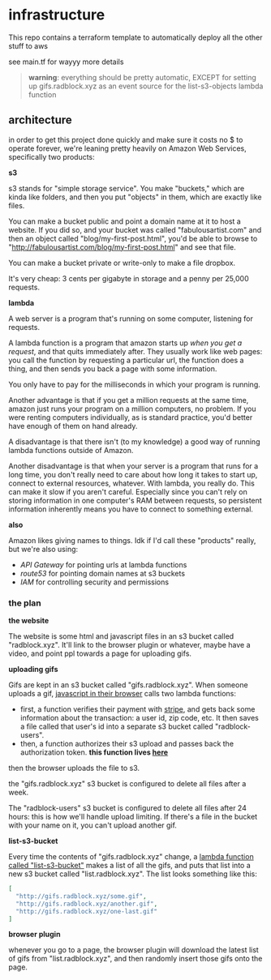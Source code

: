 # infrastructure

This repo contains a terraform template to automatically deploy all the other stuff to aws

see main.tf for wayyy more details

> **warning**: everything should be pretty automatic, EXCEPT for setting up gifs.radblock.xyz as an event source for the list-s3-objects lambda function

## architecture

in order to get this project done quickly and make sure it costs no $ to operate forever, we're leaning pretty heavily on Amazon Web Services, specifically two products:

**s3**

s3 stands for "simple storage service". You make "buckets," which are kinda like folders, and then you put "objects" in them, which are exactly like files. 

You can make a bucket public and point a domain name at it to host a website. If you did so, and your bucket was called "fabulousartist.com" and then an object called "blog/my-first-post.html", you'd be able to browse to "http://fabulousartist.com/blog/my-first-post.html" and see that file.

You can make a bucket private or write-only to make a file dropbox.

It's very cheap: 3 cents per gigabyte in storage and a penny per 25,000 requests.

**lambda**

A web server is a program that's running on some computer, listening for requests.

A lambda function is a program that amazon starts up *when you get a request*, and that quits immediately after. They usually work like web pages: you call the function by requesting a particular url, the function does a thing, and then sends you back a page with some information.

You only have to pay for the milliseconds in which your program is running.

Another advantage is that if you get a million requests at the same time, amazon just runs your program on a million computers, no problem. If you were renting computers individually, as is standard practice, you'd better have enough of them on hand already.

A disadvantage is that there isn't (to my knowledge) a good way of running lambda functions outside of Amazon.

Another disadvantage is that when your server is a program that runs for a long time, you don't really need to care about how long it takes to start up, connect to external resources, whatever. With lambda, you really do. This can make it slow if you aren't careful. Especially since you can't rely on storing information in one computer's RAM between requests, so persistent information inherently means you have to connect to something external.

**also**

Amazon likes giving names to things. Idk if I'd call these "products" really, but we're also using:

- _API Gateway_ for pointing urls at lambda functions
- _route53_ for pointing domain names at s3 buckets
- _IAM_ for controlling security and permissions

### the plan

**the website**

The website is some html and javascript files in an s3 bucket called "radblock.xyz". It'll link to the browser plugin or whatever, maybe have a video, and point ppl towards a page for uploading gifs.

**uploading gifs**

Gifs are kept in an s3 bucket called "gifs.radblock.xyz". When someone uploads a gif, [javascript in their browser](https://github.com/radblock/website/blob/master/src/index.html) calls two lambda functions:

- first, a function verifies their payment with [stripe](//stripe.com), and gets back some information about the transaction: a user id, zip code, etc. It then saves a file called that user's id into a separate s3 bucket called "radblock-users".
- then, a function authorizes their s3 upload and passes back the authorization token. **this function lives [here](https://github.com/radblock/signatory)**

then the browser uploads the file to s3.

the "gifs.radblock.xyz" s3 bucket is configured to delete all files after a week.

The "radblock-users" s3 bucket is configured to delete all files after 24 hours: this is how we'll handle upload limiting. If there's a file in the bucket with your name on it, you can't upload another gif.

**list-s3-bucket**

Every time the contents of "gifs.radblock.xyz" change, a [lambda function called "list-s3-bucket"](https://github.com/radblock/list-s3-bucket) makes a list of all the gifs, and puts that list into a new s3 bucket called "list.radblock.xyz". The list looks something like this:

```json
[
  "http://gifs.radblock.xyz/some.gif",
  "http://gifs.radblock.xyz/another.gif",
  "http://gifs.radblock.xyz/one-last.gif"
]
```

**browser plugin**

whenever you go to a page, the browser plugin will download the latest list of gifs from "list.radblock.xyz", and then randomly insert those gifs onto the page.

